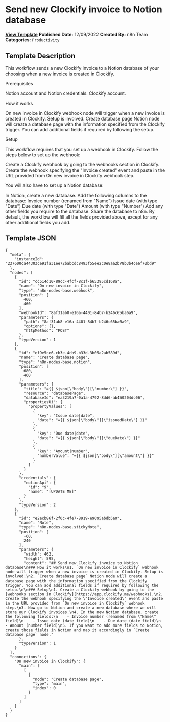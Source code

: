 # Send new Clockify invoice to Notion database

**[View Template](https://n8n.io/workflows/1834-/)**  **Published Date:** 12/09/2022  **Created By:** n8n Team  **Categories:** `Productivity`  

## Template Description

This workflow sends a new Clockify invoice to a Notion database of your choosing when a new invoice is created in Clockify.

Prerequisites

Notion account and Notion credentials.
Clockify account.

How it works

On new invoice in Clockify webhook node will trigger when a new invoice is created in Clockify. Setup is involved.
Create database page Notion node will create a database page with the information specified from the Clockify trigger. You can add additional fields if required by following the setup.

Setup

This workflow requires that you set up a webhook in Clockify. Follow the steps below to set up the webhook:

Create a Clockify webhook by going to the webhooks section in Clockify.
Create the webhook specifying the "Invoice created" event and paste in the URL provided from On new invoice in Clockify webhook step.

You will also have to set up a Notion database:

In Notion, create a new database.
Add the following columns to the database:
    Invoice number (renamed from "Name")
    Issue date (with type "Date")
    Due date (with type "Date")
    Amount (with type "Number")
    Add any other fields you require to the database.
Share the database to n8n.
By default, the workflow will fill all the fields provided above, except for any other additional fields you add.

## Template JSON

```
{
  "meta": {
    "instanceId": "237600ca44303ce91fa31ee72babcdc8493f55ee2c0e8aa2b78b3b4ce6f70bd9"
  },
  "nodes": [
    {
      "id": "cc514d10-89cc-4fcf-8c1f-b65395cd168a",
      "name": "On new invoice in Clockify",
      "type": "n8n-nodes-base.webhook",
      "position": [
        460,
        460
      ],
      "webhookId": "8af31ab8-e16a-4401-84b7-b246c65ba6a9",
      "parameters": {
        "path": "8af31ab8-e16a-4401-84b7-b246c65ba6a9",
        "options": {},
        "httpMethod": "POST"
      },
      "typeVersion": 1
    },
    {
      "id": "ef9e5ce6-cb3e-4cb9-b33d-3b05a2ab589d",
      "name": "Create database page",
      "type": "n8n-nodes-base.notion",
      "position": [
        680,
        460
      ],
      "parameters": {
        "title": "={{ $json[\"body\"][\"number\"] }}",
        "resource": "databasePage",
        "databaseId": "ea3219a7-0a1a-4792-8dd6-ab450204dc06",
        "propertiesUi": {
          "propertyValues": [
            {
              "key": "Issue date|date",
              "date": "={{ $json[\"body\"][\"issuedDate\"] }}"
            },
            {
              "key": "Due date|date",
              "date": "={{ $json[\"body\"][\"dueDate\"] }}"
            },
            {
              "key": "Amount|number",
              "numberValue": "={{ $json[\"body\"][\"amount\"] }}"
            }
          ]
        }
      },
      "credentials": {
        "notionApi": {
          "id": "9",
          "name": "[UPDATE ME]"
        }
      },
      "typeVersion": 2
    },
    {
      "id": "e2ecb86f-2f0c-4fe7-8919-e9095abdb5a0",
      "name": "Note",
      "type": "n8n-nodes-base.stickyNote",
      "position": [
        -60,
        240
      ],
      "parameters": {
        "width": 462,
        "height": 595,
        "content": "## Send new Clockify invoice to Notion database\n### How it works\n1. `On new invoice in Clockify` webhook node will trigger when a new invoice is created in Clockify. Setup is involved.\n2. `Create database page` Notion node will create a database page with the information specified from the Clockify trigger. You can add additional fields if required by following the setup.\n\n### Setup\n1. Create a Clockify webhook by going to the [webhooks section in Clockify](https://app.clockify.me/webhooks).\n2. Create the webhook specifying the \"Invoice created\" event and paste in the URL provided from `On new invoice in Clockify` webhook step.\n3. Now go to Notion and create a new database where we will store our Clockify invoices.\n4. In the new Notion database, create the following fields:\n    - Invoice number (renamed from \"Name\" field)\n    - Issue date (date field)\n    - Due date (date field)\n    - Amount (number field)\n5. If you want to add more fields to Notion, create those fields in Notion and map it accordingly in `Create database page` node."
      },
      "typeVersion": 1
    }
  ],
  "connections": {
    "On new invoice in Clockify": {
      "main": [
        [
          {
            "node": "Create database page",
            "type": "main",
            "index": 0
          }
        ]
      ]
    }
  }
}
```
